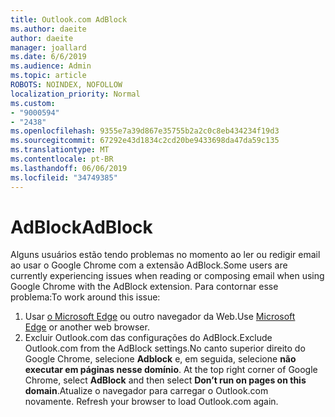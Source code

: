 ```yaml
---
title: Outlook.com AdBlock
ms.author: daeite
author: daeite
manager: joallard
ms.date: 6/6/2019
ms.audience: Admin
ms.topic: article
ROBOTS: NOINDEX, NOFOLLOW
localization_priority: Normal
ms.custom:
- "9000594"
- "2438"
ms.openlocfilehash: 9355e7a39d867e35755b2a2c0c8eb434234f19d3
ms.sourcegitcommit: 67292e43d1834c2cd20be9433698da47da59c135
ms.translationtype: MT
ms.contentlocale: pt-BR
ms.lasthandoff: 06/06/2019
ms.locfileid: "34749385"
---
```

# <a name="adblock"></a><span data-ttu-id="aaa51-102">AdBlock</span><span class="sxs-lookup"><span data-stu-id="aaa51-102">AdBlock</span></span>

<span data-ttu-id="aaa51-103">Alguns usuários estão tendo problemas no momento ao ler ou redigir email ao usar o Google Chrome com a extensão AdBlock.</span><span class="sxs-lookup"><span data-stu-id="aaa51-103">Some users are currently experiencing issues when reading or composing email when using Google Chrome with the AdBlock extension.</span></span> <span data-ttu-id="aaa51-104">Para contornar esse problema:</span><span class="sxs-lookup"><span data-stu-id="aaa51-104">To work around this issue:</span></span>

1. <span data-ttu-id="aaa51-105">Usar [o Microsoft Edge](https://www.microsoft.com/windows/microsoft-edge) ou outro navegador da Web.</span><span class="sxs-lookup"><span data-stu-id="aaa51-105">Use [Microsoft Edge](https://www.microsoft.com/windows/microsoft-edge) or another web browser.</span></span>
1. <span data-ttu-id="aaa51-106">Excluir Outlook.com das configurações do AdBlock.</span><span class="sxs-lookup"><span data-stu-id="aaa51-106">Exclude Outlook.com from the AdBlock settings.</span></span><span data-ttu-id="aaa51-107">No canto superior direito do Google Chrome, selecione **Adblock** e, em seguida, selecione **não executar em páginas nesse domínio**.</span><span class="sxs-lookup"><span data-stu-id="aaa51-107"> At the top right corner of Google Chrome, select **AdBlock** and then select **Don’t run on pages on this domain**.</span></span><span data-ttu-id="aaa51-108">Atualize o navegador para carregar o Outlook.com novamente.</span><span class="sxs-lookup"><span data-stu-id="aaa51-108"> Refresh your browser to load Outlook.com again.</span></span>